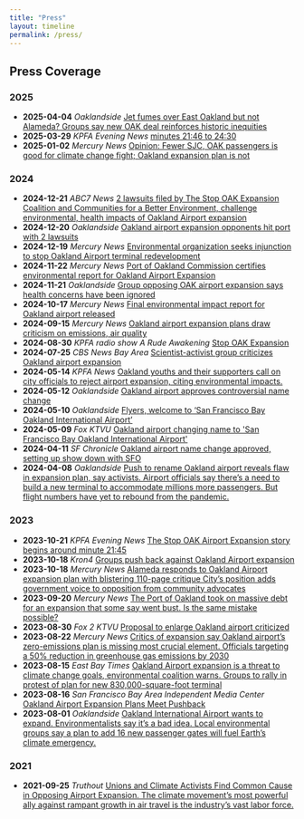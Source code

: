 ```yaml
---
title: "Press"
layout: timeline
permalink: /press/
---
```


## Press Coverage

### 2025

- **2025-04-04** *Oaklandside* [Jet fumes over East Oakland but not Alameda? Groups say new OAK deal reinforces historic inequities](https://oaklandside.org/2025/04/04/oak-airport-expansion-flight-path-east-oakland-alameda-settlement/)
- **2025-03-29** *KPFA Evening News* [minutes 21:46 to 24:30](https://kpfa.org/episode/the-kpfa-evening-news-saturday-march-29-2025/)
- **2025-01-02** *Mercury News* [Opinion: Fewer SJC, OAK passengers is good for climate change fight; Oakland expansion plan is not](https://www.mercurynews.com/2025/01/02/opinion-drop-in-passengers-at-oakland-and-san-jose-airports-is-a-good-trend/)

### 2024

- **2024-12-21** *ABC7 News* [2 lawsuits filed by The Stop OAK Expansion Coalition and Communities for a Better Environment, challenge environmental, health impacts of Oakland Airport expansion](https://abc7news.com/video/embed/?pid=15689582&wmode=opaque&autoplay=1)
- **2024-12-20** *Oaklandside* [Oakland airport expansion opponents hit port with 2 lawsuits](https://oaklandside.org/2024/12/20/oakland-airport-expansion-opponents-hit-port-2-lawsuits/)
- **2024-12-19** *Mercury News* [Environmental organization seeks injunction to stop Oakland Airport terminal redevelopment](https://www.msn.com/en-us/travel/article/environmental-organization-seeks-injunction-to-stop-oakland-airport-terminal-redevelopment/ar-AA1wdqki)
- **2024-11-22** *Mercury News* [Port of Oakland Commission certifies environmental report for Oakland Airport Expansion](https://www.mercurynews.com/2024/11/22/port-of-oakland-commission-certifies-environmental-report-for-oakland-airport-expansion/)
- **2024-11-21** *Oaklandside* [Group opposing OAK airport expansion says health concerns have been ignored](https://oaklandside.org/2024/11/21/oak-airport-expansion-coalition-oppose-port-of-oakland/)
- **2024-10-17** *Mercury News* [Final environmental impact report for Oakland airport released](https://www.mercurynews.com/2024/10/17/final-environmental-impact-report-for-oakland-airport-expansion-released/)
- **2024-09-15** *Mercury News* [Oakland airport expansion plans draw criticism on emissions, air quality](https://www.mercurynews.com/2024/09/15/oakland-airport-expansion-plans-criticism/)
- **2024-08-30** *KPFA radio show A Rude Awakening* [Stop OAK Expansion](https://kpfa.org/episode/a-rude-awakening-august-30-2024/)
- **2024-07-25** *CBS News Bay Area* [Scientist-activist group criticizes Oakland airport expansion](https://www.cbsnews.com/sanfrancisco/news/scientist-activist-group-criticizes-oakland-airport-expansion/)
- **2024-05-14** *KPFA News* [Oakland youths and their supporters call on city officials to reject airport expansion, citing environmental impacts.](https://kpfa.org/episode/the-pacifica-evening-news-weekdays-may-14-2024/)
- **2024-05-12** *Oaklandside* [Oakland airport approves controversial name change](https://oaklandside.org/2024/04/12/oakland-airport-approves-controversial-name-change/)
- **2024-05-10** *Oaklandside* [Flyers, welcome to ‘San Francisco Bay Oakland International Airport’](https://oaklandside.org/2024/05/10/san-francisco-bay-oakland-international-airport-port-commission/)
- **2024-05-09** *Fox KTVU* [Oakland airport changing name to 'San Francisco Bay Oakland International Airport'](https://www.ktvu.com/news/oakland-airport-changing-name-to-san-francisco-bay-oakland-international-airport)
- **2024-04-11** *SF Chronicle* [Oakland airport name change approved, setting up show down with SFO](https://www.sfchronicle.com/eastbay/article/port-commission-approves-controversial-name-19396300.php)
- **2024-04-08** *Oaklandside* [Push to rename Oakland airport reveals flaw in expansion plan, say activists. Airport officials say there’s a need to build a new terminal to accommodate millions more passengers. But flight numbers have yet to rebound from the pandemic.](https://oaklandside.org/2024/04/08/oakland-airport-name-change-reveals-flaw-in-expansion-plan/)

### 2023

- **2023-10-21** *KPFA Evening News* [The Stop OAK Airport Expansion story begins around minute 21:45](https://archives.kpfa.org/data/20231021-Sat1800.mp3)
- **2023-10-18** *Kron4* [Groups push back against Oakland Airport expansion](https://www.kron4.com/news/bay-area/pushback-to-oakland-airport-expansion/)
- **2023-10-18** *Mercury News* [Alameda responds to Oakland Airport expansion plan with blistering 110-page critique City’s position adds government voice to opposition from community advocates](https://www.mercurynews.com/2023/10/18/alameda-responds-to-oakland-airport-expansion-plan-with-blistering-110-page-critique/)
- **2023-09-20** *Mercury News* [The Port of Oakland took on massive debt for an expansion that some say went bust. Is the same mistake possible?](https://www.mercurynews.com/2023/09/20/the-port-of-oakland-took-on-massive-debt-for-an-expansion-that-some-say-went-bust-is-the-same-mistake-possible/)
- **2023-08-30** *Fox 2 KTVU* [Proposal to enlarge Oakland airport criticized](https://www.youtube.com/watch?v=t3Zi38mQquc)
- **2023-08-22** *Mercury News* [Critics of expansion say Oakland airport’s zero-emissions plan is missing most crucial element. Officials targeting a 50% reduction in greenhouse gas emissions by 2030](https://www.mercurynews.com/2023/08/22/critics-of-expansion-say-oakland-airports-zero-emissions-plan-is-missing-most-crucial-element/)
- **2023-08-15** *East Bay Times* [Oakland Airport expansion is a threat to climate change goals, environmental coalition warns. Groups to rally in protest of plan for new 830,000-square-foot terminal](https://www.eastbaytimes.com/2023/08/15/oakland-airport-expansion-is-a-threat-to-climate-change-goals-environmental-coalition-warns/)
- **2023-08-16** *San Francisco Bay Area Independent Media Center* [Oakland Airport Expansion Plans Meet Pushback](https://www.indybay.org/newsitems/2023/08/16/18858354.php)
- **2023-08-01** *Oaklandside* [Oakland International Airport wants to expand. Environmentalists say it’s a bad idea. Local environmental groups say a plan to add 16 new passenger gates will fuel Earth’s climate emergency.](https://oaklandside.org/2023/08/01/oakland-environmentalists-say-airport-expansion-bad-pollution-climate/)

### 2021

- **2021-09-25** *Truthout* [Unions and Climate Activists Find Common Cause in Opposing Airport Expansion. The climate movement’s most powerful ally against rampant growth in air travel is the industry’s vast labor force.](https://truthout.org/articles/unions-and-climate-activists-find-common-cause-in-opposing-airport-expansion/)
